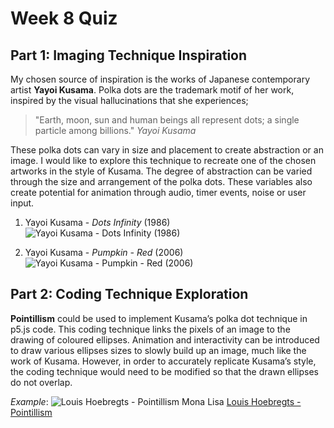 # Week 8 Quiz
## Part 1: Imaging Technique Inspiration
My chosen source of inspiration is the works of Japanese contemporary artist **Yayoi Kusama**. Polka dots are the trademark motif of her work, inspired by the visual hallucinations that she experiences;
> "Earth, moon, sun and human beings all represent dots; a single particle among billions." *Yayoi Kusama*

 These polka dots can vary in size and placement to create abstraction or an image. I would like to explore this technique to recreate one of the chosen artworks in the style of Kusama. The degree of abstraction can be varied through the size and arrangement of the polka dots. These variables also create potential for animation through audio, timer events, noise or user input.

1. Yayoi Kusama - *Dots Infinity* (1986)
![Yayoi Kusama - *Dots Infinity* (1986)](https://www.artnet.com/WebServices/images/ll00104lldmJ3JFgpeECfDrCWBHBcZ3mG/yayoi-kusama-dots-infinity.jpg)

2. Yayoi Kusama - *Pumpkin - Red* (2006)
![Yayoi Kusama - *Pumpkin - Red* (2006)](https://sothebys-md.brightspotcdn.com/dims4/default/a8d4e65/2147483647/strip/true/crop/1531x2000+0+0/resize/2048x2675!/quality/90/?url=http%3A%2F%2Fsothebys-brightspot.s3.amazonaws.com%2Fmedia-desk%2Fa3%2F8f%2Fd04893a94ef189efbec784c91f84%2F019l20168-bljzz-01.jpg)

## Part 2: Coding Technique Exploration
**Pointillism** could be used to implement Kusama’s polka dot technique in p5.js code. This coding technique links the pixels of an image to the drawing of coloured ellipses. Animation and interactivity can be introduced to draw various ellipses sizes to slowly build up an image, much like the work of Kusama. However, in order to accurately replicate Kusama’s style, the coding technique would need to be modified so that the drawn ellipses do not overlap.

*Example*:
![Louis Hoebregts - Pointillism Mona Lisa](https://assets.codepen.io/127738/internal/screenshots/pens/JzraNa.custom.jpg?version=1553719920)
[Louis Hoebregts - Pointillism](https://codepen.io/Mamboleoo/pen/JzraNa)
